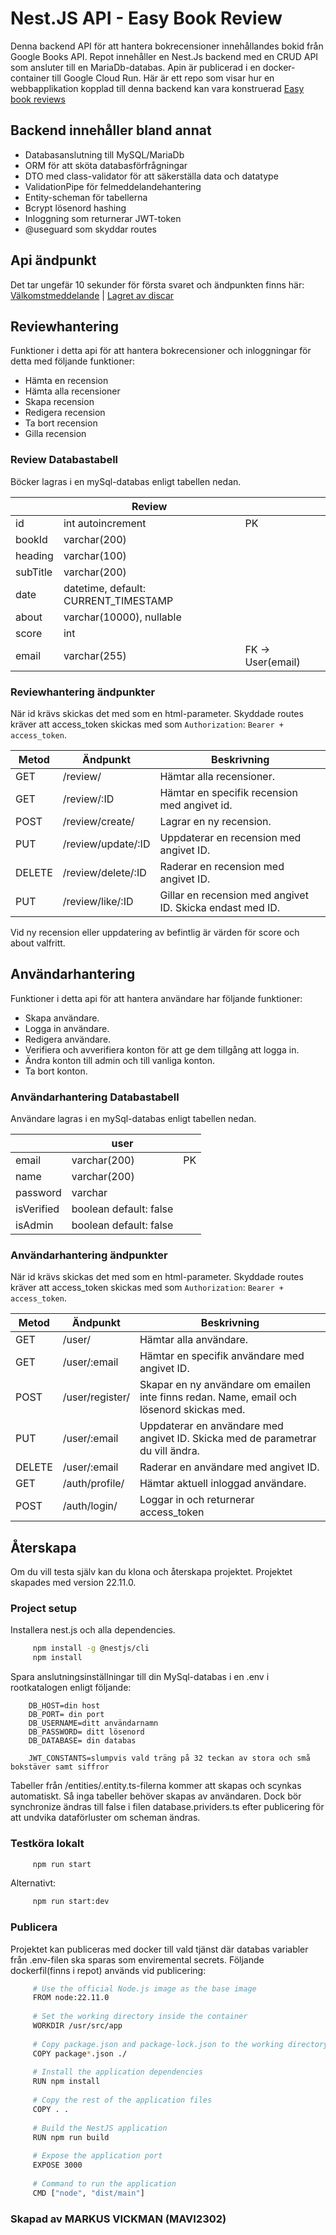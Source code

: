 # Nest.JS API - Easy Book Review 
Denna backend API för att hantera bokrecensioner innehållandes bokid från Google Books API.
Repot innehåller en Nest.Js backend med en CRUD API som ansluter till en MariaDb-databas. Apin är publicerad i en docker-container till Google Cloud Run.
Här är ett repo som visar hur en webbapplikation kopplad till denna backend kan vara konstruerad [Easy book reviews](https://github.com/MarkusVickman/projekt-react)

## Backend innehåller bland annat
* Databasanslutning till MySQL/MariaDb
* ORM för att sköta databasförfrågningar
* DTO med class-validator för att säkerställa data och datatype
* ValidationPipe för felmeddelandehantering
* Entity-scheman för tabellerna
* Bcrypt lösenord hashing
* Inloggning som returnerar JWT-token
* @useguard som skyddar routes

## Api ändpunkt
Det tar ungefär 10 sekunder för första svaret och ändpunkten finns här: [Välkomstmeddelande](https://project-react-nest-backend-1050979898493.us-central1.run.app/) | [Lagret av discar](https://project-react-nest-backend-1050979898493.us-central1.run.app/review/) 

## Reviewhantering
Funktioner i detta api för att hantera bokrecensioner och inloggningar för detta med följande funktioner:
* Hämta en recension
* Hämta alla recensioner
* Skapa recension
* Redigera recension
* Ta bort recension
* Gilla recension

### Review Databastabell
Böcker lagras i en mySql-databas enligt tabellen nedan. 


|                         | Review                                 |                  |
|-------------------------|----------------------------------------|------------------|
| id                      | int autoincrement                      | PK               |
| bookId                  | varchar(200)                           |                  |
| heading                 | varchar(100)                           |                  |
| subTitle                | varchar(200)                           |                  |
| date                    | datetime, default: CURRENT_TIMESTAMP   |                  |
| about                   | varchar(10000), nullable               |                  |
| score                   | int                                    |                  |
| email                   | varchar(255)                           | FK → User(email) |


### Reviewhantering ändpunkter
När id krävs skickas det med som en html-parameter.
Skyddade routes kräver att access_token skickas med som `Authorization`: `Bearer + access_token`.

|Metod  |Ändpunkt           |Beskrivning                                                                 |
|-------|-------------------|----------------------------------------------------------------------------|
|GET    |/review/           |Hämtar alla recensioner.                                                    |
|GET    |/review/:ID        |Hämtar en specifik recension med angivet id.                                |
|POST   |/review/create/    |Lagrar en ny recension.                                                     |
|PUT    |/review/update/:ID |Uppdaterar en recension med angivet ID.                                     |
|DELETE |/review/delete/:ID |Raderar en recension med angivet ID.                                        |
|PUT    |/review/like/:ID   |Gillar en recension med angivet ID. Skicka endast med ID.                   |

Vid ny recension eller uppdatering av befintlig är värden för score och about valfritt. 


## Användarhantering
Funktioner i detta api för att hantera användare har följande funktioner:
* Skapa användare.
* Logga in användare.
* Redigera användare.
* Verifiera och avverifiera konton för att ge dem tillgång att logga in.
* Ändra konton till admin och till vanliga konton.
* Ta bort konton.

### Användarhantering Databastabell
Användare lagras i en mySql-databas enligt tabellen nedan. 

|                         | user                                     |              |
|-------------------------|------------------------------------------|--------------|
|email                    |varchar(200)                              | PK           |
|name                     |varchar(200)                              |              |
|password                 |varchar                                   |              |
|isVerified               |boolean default: false                    |              |
|isAdmin                  |boolean default: false                    |              |

### Användarhantering ändpunkter 
När id krävs skickas det med som en html-parameter.
Skyddade routes kräver att access_token skickas med som `Authorization`: `Bearer + access_token`.

|Metod  |Ändpunkt        |Beskrivning                                                                               |
|-------|----------------|------------------------------------------------------------------------------------------|
|GET    |/user/          |Hämtar alla användare.                                                                    |
|GET    |/user/:email    |Hämtar en specifik användare med angivet ID.                                              |
|POST   |/user/register/ |Skapar en ny användare om emailen inte finns redan. Name, email och lösenord skickas med. |
|PUT    |/user/:email    |Uppdaterar en användare med angivet ID. Skicka med de parametrar du vill ändra.           |
|DELETE |/user/:email    |Raderar en användare med angivet ID.                                                      |
|GET    |/auth/profile/  |Hämtar aktuell inloggad användare.                                                        |
|POST   |/auth/login/    |Loggar in och returnerar access_token                                                     |


## Återskapa
Om du vill testa själv kan du klona och återskapa projektet.
Projektet skapades med version 22.11.0.

### Project setup
Installera nest.js och alla dependencies.

```bash
     npm install -g @nestjs/cli
     npm install
```

Spara anslutningsinställningar till din MySql-databas i en .env i rootkatalogen enligt följande:

     
        DB_HOST=din host
        DB_PORT= din port
        DB_USERNAME=ditt användarnamn
        DB_PASSWORD= ditt lösenord
        DB_DATABASE= din databas

        JWT_CONSTANTS=slumpvis vald träng på 32 teckan av stora och små bokstäver samt siffror
    
Tabeller från /entities/.entity.ts-filerna kommer att skapas och scynkas automatiskt. Så inga tabeller behöver skapas av användaren. Dock bör synchronize ändras till false i filen database.prividers.ts efter publicering för att undvika dataförluster om scheman ändras.

### Testköra lokalt
```bash
     npm run start
```
Alternativt:
```bash
     npm run start:dev
```
### Publicera
Projektet kan publiceras med docker till vald tjänst där databas variabler från .env-filen ska sparas som enviremental secrets. Följande dockerfil(finns i repot) används vid publicering:

```bash
     # Use the official Node.js image as the base image
     FROM node:22.11.0
     
     # Set the working directory inside the container
     WORKDIR /usr/src/app
     
     # Copy package.json and package-lock.json to the working directory
     COPY package*.json ./
     
     # Install the application dependencies
     RUN npm install
     
     # Copy the rest of the application files
     COPY . .
     
     # Build the NestJS application
     RUN npm run build
     
     # Expose the application port
     EXPOSE 3000
     
     # Command to run the application
     CMD ["node", "dist/main"]
```


### Skapad av MARKUS VICKMAN (MAVI2302) 
